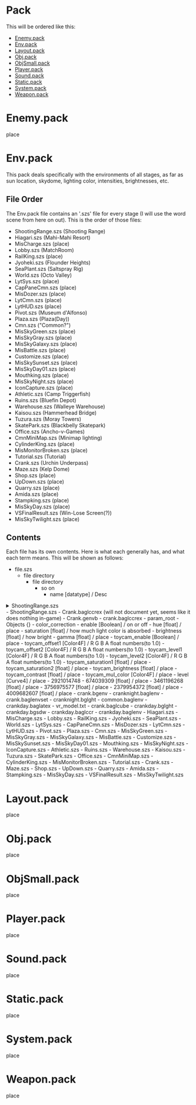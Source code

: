 # Pack

This will be ordered like this:
- [Enemy.pack](https://github.com/Delus1onL/Splatoon-Decompile-For-Splatoon-Legends/blob/main/Documentation/Files/Pack.md#enemy.pack)
- [Env.pack](https://github.com/Delus1onL/Splatoon-Decompile-For-Splatoon-Legends/blob/main/Documentation/Files/Pack.md#env.pack)
- [Layout.pack](https://github.com/Delus1onL/Splatoon-Decompile-For-Splatoon-Legends/blob/main/Documentation/Files/Pack.md#layout.pack)
- [Obj.pack](https://github.com/Delus1onL/Splatoon-Decompile-For-Splatoon-Legends/blob/main/Documentation/Files/Pack.md#obj.pack)
- [ObjSmall.pack](https://github.com/Delus1onL/Splatoon-Decompile-For-Splatoon-Legends/blob/main/Documentation/Files/Pack.md#objsmall.pack)
- [Player.pack](https://github.com/Delus1onL/Splatoon-Decompile-For-Splatoon-Legends/blob/main/Documentation/Files/Pack.md#player.pack)
- [Sound.pack](https://github.com/Delus1onL/Splatoon-Decompile-For-Splatoon-Legends/blob/main/Documentation/Files/Pack.md#sound.pack)
- [Static.pack](https://github.com/Delus1onL/Splatoon-Decompile-For-Splatoon-Legends/blob/main/Documentation/Files/Pack.md#static.pack)
- [System.pack](https://github.com/Delus1onL/Splatoon-Decompile-For-Splatoon-Legends/blob/main/Documentation/Files/Pack.md#system.pack)
- [Weapon.pack](https://github.com/Delus1onL/Splatoon-Decompile-For-Splatoon-Legends/blob/main/Documentation/Files/Pack.md#weapon.pack)

# Enemy.pack
place
# Env.pack
This pack deals specifically with the environments of all stages, as far as sun location, skydome, lighting color, intensities, brightnesses, etc.

## File Order
The Env.pack file contains an '.szs' file for every stage (I will use the word scene from here on out). This is the order of those files:

- ShootingRange.szs (Shooting Range)
- Hiagari.szs (Mahi-Mahi Resort)
- MisCharge.szs (place)
- Lobby.szs (MatchRoom)
- RailKing.szs (place)
- Jyoheki.szs (Flounder Heights)
- SeaPlant.szs (Saltspray Rig)
- World.szs (Octo Valley)
- LytSys.szs (place)
- CapPaneCmn.szs (place)
- MisDozer.szs (place)
- LytCmn.szs (place)
- LytHUD.szs (place)
- Pivot.szs (Museum d'Alfonso)
- Plaza.szs (Plaza(Day))
- Cmn.szs ("Common?")
- MisSkyGreen.szs (place)
- MisSkyGray.szs (place)
- MisSkyGalaxy.szs (place)
- MisBattle.szs (place)
- Customize.szs (place)
- MisSkySunset.szs (place)
- MisSkyDay01.szs (place)
- Mouthking.szs (place)
- MisSkyNight.szs (place)
- IconCapture.szs (place)
- Athletic.szs (Camp Triggerfish)
- Ruins.szs (Bluefin Depot)
- Warehouse.szs (Walleye Warehouse)
- Kaisou.szs (Hammerhead Bridge)
- Tuzura.szs (Moray Towers)
- SkatePark.szs (Blackbelly Skatepark)
- Office.szs (Ancho-v-Games)
- CmnMiniMap.szs (Minimap lighting)
- CylinderKing.szs (place)
- MisMonitorBroken.szs (place)
- Tutorial.szs (Tutorial)
- Crank.szs (Urchin Underpass)
- Maze.szs (Kelp Dome)
- Shop.szs (place)
- UpDown.szs (place)
- Quarry.szs (place)
- Amida.szs (place)
- Stampking.szs (place)
- MisSkyDay.szs (place)
- VSFinalResult.szs (Win-Lose Screen(?))
- MisSkyTwilight.szs (place)

## Contents
Each file has its own contents. Here is what each generally has, and what each term means. This will be shown as follows:
- file.szs
    - file directory
        - file directory
            - so on
                - name [datatype] / Desc

<details>
  <summary>ShootingRange.szs</summary>
  <details>
    <summary>Crank.baglccrex</summary>
  </details>
  <details>
    <summary>Crank.genvb</summary>
    <details>
      <summary>crank.baglccrex</summary>
      <details>
        <summary>param_root</summary>
        <details>
          <summary>Objects {}</summary>
          <details>
            <summary>color_correction</summary>
                        - enable [Boolean] / on or off
                        - hue [float] / place
                        - saturation [float] / how much light color is absorbed
                        - brightness [float] / how bright
                        - gamma [float] / place
                        - toycam_enable [Boolean] / place
                        - toycam_offset1 [Color4F] / R G B A float numbers(to 1.0)
                        - toycam_offset2 [Color4F] / R G B A float numbers(to 1.0)
                        - toycam_level1 [Color4F] / R G B A float numbers(to 1.0)
                        - toycam_level2 [Color4F] / R G B A float numbers(to 1.0)
                        - toycam_saturation1 [float] / place
                        - toycam_saturation2 [float] / place
                        - toycam_brightness [float] / place
                        - toycam_contrast [float] / place
                        - toycam_mul_color [Color4F] / place
                        - level [Curve4] / place
          </details>
          <details>
            <summary>2921014748</summary>
                        - 674039309 [float] / place
                        - 3461196268 [float] / place
                        - 3756975577 [float] / place
                        - 2379954372 [float] / place
                        - 4009682607 [float] / place
          </details>
        </details>
      </details>
    </details>
  </details>
</details>
- ShootingRange.szs 
    - Crank.baglccrex (will not document yet, seems like it does nothing in-game)
    - Crank.genvb
        - crank.baglccrex
            - param_root
                - Objects {}
                    - color_correction
                        - enable [Boolean] / on or off
                        - hue [float] / place
                        - saturation [float] / how much light color is absorbed
                        - brightness [float] / how bright
                        - gamma [float] / place
                        - toycam_enable [Boolean] / place
                        - toycam_offset1 [Color4F] / R G B A float numbers(to 1.0)
                        - toycam_offset2 [Color4F] / R G B A float numbers(to 1.0)
                        - toycam_level1 [Color4F] / R G B A float numbers(to 1.0)
                        - toycam_level2 [Color4F] / R G B A float numbers(to 1.0)
                        - toycam_saturation1 [float] / place
                        - toycam_saturation2 [float] / place
                        - toycam_brightness [float] / place
                        - toycam_contrast [float] / place
                        - toycam_mul_color [Color4F] / place
                        - level [Curve4] / place
                    - 2921014748
                        - 674039309 [float] / place
                        - 3461196268 [float] / place
                        - 3756975577 [float] / place
                        - 2379954372 [float] / place
                        - 4009682607 [float] / place
        - crank.bgenv
        - cranknight.baglenv
        - crank.baglenvset
        - cranknight.bglght
        - common.baglenv
        - crankday.baglatex
        - vr_model.txt
        - crank.baglcube
        - crankday.bglght
        - crankday.bgsdw
        - crankday.baglccr
        - crankday.baglenv
- Hiagari.szs
- MisCharge.szs
- Lobby.szs 
- RailKing.szs 
- Jyoheki.szs
- SeaPlant.szs
- World.szs
- LytSys.szs
- CapPaneCmn.szs
- MisDozer.szs 
- LytCmn.szs
- LytHUD.szs
- Pivot.szs 
- Plaza.szs 
- Cmn.szs 
- MisSkyGreen.szs
- MisSkyGray.szs 
- MisSkyGalaxy.szs 
- MisBattle.szs 
- Customize.szs
- MisSkySunset.szs 
- MisSkyDay01.szs
- Mouthking.szs 
- MisSkyNight.szs
- IconCapture.szs
- Athletic.szs 
- Ruins.szs 
- Warehouse.szs
- Kaisou.szs 
- Tuzura.szs 
- SkatePark.szs 
- Office.szs
- CmnMiniMap.szs 
- CylinderKing.szs
- MisMonitorBroken.szs
- Tutorial.szs 
- Crank.szs 
- Maze.szs
- Shop.szs 
- UpDown.szs 
- Quarry.szs
- Amida.szs 
- Stampking.szs
- MisSkyDay.szs
- VSFinalResult.szs
- MisSkyTwilight.szs

# Layout.pack
place
# Obj.pack
place
# ObjSmall.pack
place
# Player.pack
place
# Sound.pack
place
# Static.pack
place
# System.pack
place
# Weapon.pack
place
